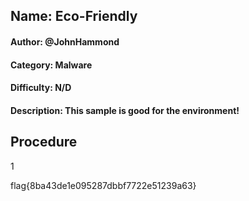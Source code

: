 ## Name: Eco-Friendly
#### Author: @JohnHammond
#### Category: Malware
#### Difficulty: N/D
#### Description: This sample is good for the environment!

## Procedure
1



flag{8ba43de1e095287dbbf7722e51239a63}
